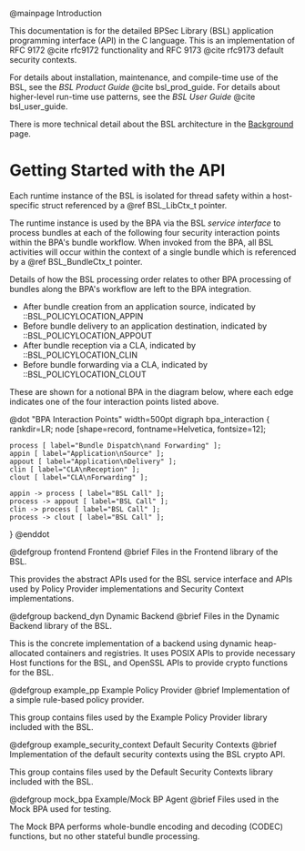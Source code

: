 <!--
Copyright (c) 2024 The Johns Hopkins University Applied Physics
Laboratory LLC.

This file is part of the Bundle Protocol Security Library (BSL).

Licensed under the Apache License, Version 2.0 (the "License");
you may not use this file except in compliance with the License.
You may obtain a copy of the License at
    http://www.apache.org/licenses/LICENSE-2.0
Unless required by applicable law or agreed to in writing, software
distributed under the License is distributed on an "AS IS" BASIS,
WITHOUT WARRANTIES OR CONDITIONS OF ANY KIND, either express or implied.
See the License for the specific language governing permissions and
limitations under the License.

This work was performed for the Jet Propulsion Laboratory, California
Institute of Technology, sponsored by the United States Government under
the prime contract 80NM0018D0004 between the Caltech and NASA under
subcontract 1700763.
-->
@mainpage Introduction

This documentation is for the detailed BPSec Library (BSL) application programming interface (API) in the C language.
This is an implementation of RFC 9172 @cite rfc9172 functionality and RFC 9173 @cite rfc9173 default security contexts.

For details about installation, maintenance, and compile-time use of the BSL, see the _BSL Product Guide_ @cite bsl_prod_guide.
For details about higher-level run-time use patterns, see the _BSL User Guide_ @cite bsl_user_guide.

There is more technical detail about the BSL architecture in the [Background](Background.md) page.

# Getting Started with the API

Each runtime instance of the BSL is isolated for thread safety within a host-specific struct referenced by a @ref BSL_LibCtx_t pointer.

The runtime instance is used by the BPA via the BSL _service interface_ to process bundles at each of the following four security interaction points within the BPA's bundle workflow.
When invoked from the BPA, all BSL activities will occur within the context of a single bundle which is referenced by a @ref BSL_BundleCtx_t pointer.

Details of how the BSL processing order relates to other BPA processing of bundles along the BPA's workflow are left to the BPA integration.

* After bundle creation from an application source, indicated by ::BSL_POLICYLOCATION_APPIN
* Before bundle delivery to an application destination, indicated by ::BSL_POLICYLOCATION_APPOUT
* After bundle reception via a CLA, indicated by ::BSL_POLICYLOCATION_CLIN
* Before bundle forwarding via a CLA, indicated by ::BSL_POLICYLOCATION_CLOUT

These are shown for a notional BPA in the diagram below, where each edge indicates one of the four interaction points listed above.

@dot "BPA Interaction Points" width=500pt
digraph bpa_interaction {
    rankdir=LR;
    node [shape=record, fontname=Helvetica, fontsize=12];

    process [ label="Bundle Dispatch\nand Forwarding" ];
    appin [ label="Application\nSource" ];
    appout [ label="Application\nDelivery" ];
    clin [ label="CLA\nReception" ];
    clout [ label="CLA\nForwarding" ];

    appin -> process [ label="BSL Call" ];
    process -> appout [ label="BSL Call" ];
    clin -> process [ label="BSL Call" ];
    process -> clout [ label="BSL Call" ];
}
@enddot


@defgroup frontend Frontend
@brief Files in the Frontend library of the BSL.

This provides the abstract APIs used for the BSL service interface and APIs used by Policy Provider implementations and Security Context implementations.


@defgroup backend_dyn Dynamic Backend
@brief Files in the Dynamic Backend library of the BSL.

This is the concrete implementation of a backend using dynamic heap-allocated containers and registries.
It uses POSIX APIs to provide necessary Host functions for the BSL, and OpenSSL APIs to provide crypto functions for the BSL.


@defgroup example_pp Example Policy Provider
@brief Implementation of a simple rule-based policy provider.

This group contains files used by the Example Policy Provider library included with the BSL.


@defgroup example_security_context Default Security Contexts
@brief Implementation of the default security contexts using the BSL crypto API.

This group contains files used by the Default Security Contexts library included with the BSL.

@defgroup mock_bpa Example/Mock BP Agent
@brief Files used in the Mock BPA used for testing.

The Mock BPA performs whole-bundle encoding and decoding (CODEC) functions, but no other stateful bundle processing.

